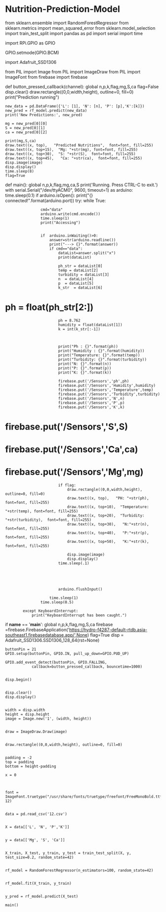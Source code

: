 # Nutrition-Prediction-Model
from sklearn.ensemble import RandomForestRegressor
from sklearn.metrics import mean_squared_error
from sklearn.model_selection import train_test_split
import pandas as pd
import serial
import time

import RPi.GPIO as GPIO

GPIO.setmode(GPIO.BCM)

import Adafruit_SSD1306

from PIL import Image
from PIL import ImageDraw
from PIL import ImageFont
from firebase import firebase




def button_pressed_callback(channel):
    global n,p,k,flag,mg,S,ca
    flag=False
    disp.clear()
    draw.rectangle((0,0,width,height), outline=0, fill=0)
    print("Prediction running")
    
    new_data = pd.DataFrame({'L': [1], 'N': [n], 'P': [p],'K':[k]})
    new_pred = rf_model.predict(new_data)
    print('New Predictions:', new_pred)

    mg = new_pred[0][0]
    S = new_pred[0][1]
    ca = new_pred[0][2]

    print(mg,S,ca)
    draw.text((x, top),   "Predicted Nutritions",  font=font, fill=255)
    draw.text((x, top+15),  "Mg: "+str(mg), font=font, fill=255)
    draw.text((x, top+30),  "S: "+str(S),  font=font, fill=255)
    draw.text((x, top+45),   "Ca: "+str(ca),  font=font, fill=255)
    disp.image(image)
    disp.display()
    time.sleep(8)
    flag=True
    


def main():
    global n,p,k,flag,mg,ca,S
    print('Running. Press CTRL-C to exit.')
    with serial.Serial("/dev/ttyACM0", 9600, timeout=1) as arduino:
        time.sleep(0.1)
        if arduino.isOpen():
            print("{} connected!".format(arduino.port))
            try:
                while True:
                    

                    cmd="data"
                    arduino.write(cmd.encode())
                    time.sleep(1)
                    print("Accessing")
                    

                    if  arduino.inWaiting()>0: 
                        answer=str(arduino.readline())
                        print("---> {}".format(answer))
                        if cmd=="data":
                            dataList=answer.split("x")
                            print(dataList)
                            
                            ph_str = dataList[0]
                            temp = dataList[2]
                            turbidity = dataList[3]
                            n  = dataList[4]
                            p  = dataList[5]
                            k_str  = dataList[6]
                            
#                             ph = float(ph_str[2:])
                            ph = 8.762
                            humidity = float(dataList[1])
                            k = int(k_str[:-1])
                            
                            

                            print("Ph : {}".format(ph))
                            print("Humidity : {}".format(humidity))
                            print("Temperature: {}".format(temp))
                            print("Turbidity: {}".format(turbidity))
                            print("N: {}".format(n))
                            print("P: {}".format(p))
                            print("K: {}".format(k))
                            
                            firebase.put('/Sensors','ph',ph)
                            firebase.put('/Sensors','Humidity',humidity)
                            firebase.put('/Sensors','Temperature',temp)
                            firebase.put('/Sensors','Turbidity',turbidity)
                            firebase.put('/Sensors','N',n)
                            firebase.put('/Sensors','P',p)
                            firebase.put('/Sensors','K',k)
                            
#                             firebase.put('/Sensors','S',S)
#                             firebase.put('/Sensors','Ca',ca)
#                             firebase.put('/Sensors','Mg',mg)
                            
                            if flag:
                                draw.rectangle((0,0,width,height), outline=0, fill=0)
                                draw.text((x, top),   "PH: "+str(ph),  font=font, fill=255)
                                draw.text((x, top+10),  "Temperature: "+str(temp), font=font, fill=255)
                                draw.text((x, top+20),  "Turbidity: "+str(turbidity),  font=font, fill=255)
                                draw.text((x, top+30),   "N:"+str(n),  font=font, fill=255)
                                draw.text((x, top+40),   "P:"+str(p),  font=font, fill=255)
                                draw.text((x, top+50),   "K:"+str(k),  font=font, fill=255)
                                
                                disp.image(image)
                                disp.display()
                            time.sleep(.1)
                            

                            
                            
                            
                            arduino.flushInput()
                        
                        time.sleep(1)
                    time.sleep(0.5)
                            
            except KeyboardInterrupt:
                print("KeyboardInterrupt has been caught.")


if __name__ == '__main__':
    global n,p,k,flag,mg,S,ca
    firebase =firebase.FirebaseApplication('https://hydro-f4287-default-rtdb.asia-southeast1.firebasedatabase.app/',None)
    flag=True
    disp = Adafruit_SSD1306.SSD1306_128_64(rst=None)

    buttonPin = 21
    GPIO.setup(buttonPin, GPIO.IN, pull_up_down=GPIO.PUD_UP)
    
    GPIO.add_event_detect(buttonPin, GPIO.FALLING, 
                callback=button_pressed_callback, bouncetime=1000)

    
    disp.begin()

    
    disp.clear()
    disp.display()

    
    width = disp.width
    height = disp.height
    image = Image.new('1', (width, height))

    
    draw = ImageDraw.Draw(image)

    
    draw.rectangle((0,0,width,height), outline=0, fill=0)

    
    padding = -2
    top = padding
    bottom = height-padding
    
    x = 0


    
    font = ImageFont.truetype("/usr/share/fonts/truetype/freefont/FreeMonoBold.ttf", 12)

    
    data = pd.read_csv('12.csv')

    
    X = data[['L', 'N', 'P','K']]

    
    y = data[['Mg', 'S', 'Ca']]

    
    X_train, X_test, y_train, y_test = train_test_split(X, y, test_size=0.2, random_state=42)

    
    rf_model = RandomForestRegressor(n_estimators=100, random_state=42)

    
    rf_model.fit(X_train, y_train)

    
    y_pred = rf_model.predict(X_test)
    
    main()


